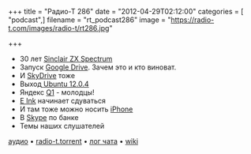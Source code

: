 +++
title = "Радио-Т 286"
date = "2012-04-29T02:12:00"
categories = [ "podcast",]
filename = "rt_podcast286"
image = "https://radio-t.com/images/radio-t/rt286.jpg"

+++

- 30 лет [Sinclair ZX Spectrum](http://www.engadget.com/2012/04/23/zx-spectrum-google-doodle/)
- Запуск [Google Drive](http://habrahabr.ru/post/142750/). Зачем это и кто виноват.
- И [SkyDrive](http://mashable.com/2012/04/23/skydrive-update-100gb-storage/) тоже
- Выход[ ](http://www.blogger.com/goog_1855749673)[Ubuntu 12.0.4](http://www.theverge.com/2012/4/27/2978784/ubuntu-12-0-4-released-new-hud-interface)
- Яндекс [Q1](http://techcrunch.com/2012/04/26/yandex-q1-earnings-revenues-up-51-to-200-3m-net-income-up-53-to-43m/) - молодцы!
- [E Ink](http://www.fastcompany.com/1835676/follow-up-the-tablet-really-is-killing-the-e-reader) начинает сдуваться
- И там тоже можно носить [iPhone](http://thenextweb.com/shareables/2012/04/27/is-that-an-iphone-in-your-bra-or-are-you-just-happy-to-see-me/)
- В [Skype](http://www.theverge.com/2012/4/27/2981524/usb-tin-can-telephone-kickstarter) по банке
- Темы наших слушателей

[аудио](http://cdn.radio-t.com/rt_podcast286.mp3) • [radio-t.torrent](http://cdn.radio-t.com/torrents/rt_podcast286.mp3.torrent) • [лог чата](http://chat.radio-t.com/logs/radio-t-286.html) • [wiki](http://wiki.radio-t.com/%D0%92%D1%8B%D0%BF%D1%83%D1%81%D0%BA_286)<audio src="http://cdn.radio-t.com/rt_podcast286.mp3" preload="none"></audio>
